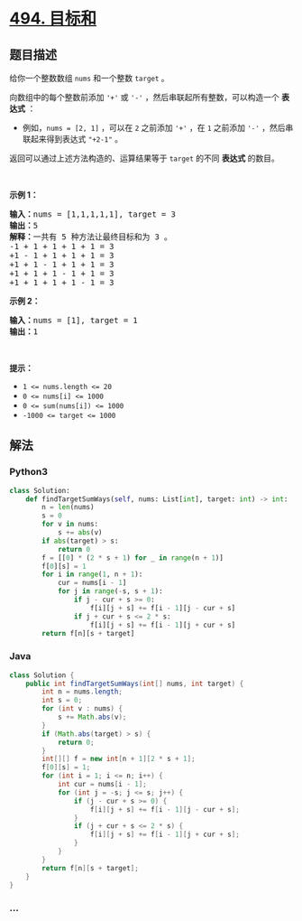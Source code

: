 # [494. 目标和](https://leetcode-cn.com/problems/target-sum)



## 题目描述

<!-- 这里写题目描述 -->

<p>给你一个整数数组 <code>nums</code> 和一个整数 <code>target</code> 。</p>

<p>向数组中的每个整数前添加 <code>'+'</code> 或 <code>'-'</code> ，然后串联起所有整数，可以构造一个 <strong>表达式</strong> ：</p>

<ul>
	<li>例如，<code>nums = [2, 1]</code> ，可以在 <code>2</code> 之前添加 <code>'+'</code> ，在 <code>1</code> 之前添加 <code>'-'</code> ，然后串联起来得到表达式 <code>"+2-1"</code> 。</li>
</ul>

<p>返回可以通过上述方法构造的、运算结果等于 <code>target</code> 的不同 <strong>表达式</strong> 的数目。</p>

<p> </p>

<p><strong>示例 1：</strong></p>

<pre>
<strong>输入：</strong>nums = [1,1,1,1,1], target = 3
<strong>输出：</strong>5
<strong>解释：</strong>一共有 5 种方法让最终目标和为 3 。
-1 + 1 + 1 + 1 + 1 = 3
+1 - 1 + 1 + 1 + 1 = 3
+1 + 1 - 1 + 1 + 1 = 3
+1 + 1 + 1 - 1 + 1 = 3
+1 + 1 + 1 + 1 - 1 = 3
</pre>

<p><strong>示例 2：</strong></p>

<pre>
<strong>输入：</strong>nums = [1], target = 1
<strong>输出：</strong>1
</pre>

<p> </p>

<p><strong>提示：</strong></p>

<ul>
	<li><code>1 <= nums.length <= 20</code></li>
	<li><code>0 <= nums[i] <= 1000</code></li>
	<li><code>0 <= sum(nums[i]) <= 1000</code></li>
	<li><code>-1000 <= target <= 1000</code></li>
</ul>


## 解法

<!-- 这里可写通用的实现逻辑 -->

<!-- tabs:start -->

### **Python3**

<!-- 这里可写当前语言的特殊实现逻辑 -->

```python
class Solution:
    def findTargetSumWays(self, nums: List[int], target: int) -> int:
        n = len(nums)
        s = 0
        for v in nums:
            s += abs(v)
        if abs(target) > s:
            return 0
        f = [[0] * (2 * s + 1) for _ in range(n + 1)]
        f[0][s] = 1
        for i in range(1, n + 1):
            cur = nums[i - 1]
            for j in range(-s, s + 1):
                if j - cur + s >= 0:
                    f[i][j + s] += f[i - 1][j - cur + s]
                if j + cur + s <= 2 * s:
                    f[i][j + s] += f[i - 1][j + cur + s]
        return f[n][s + target]
```

### **Java**

<!-- 这里可写当前语言的特殊实现逻辑 -->

```java
class Solution {
    public int findTargetSumWays(int[] nums, int target) {
        int n = nums.length;
        int s = 0;
        for (int v : nums) {
            s += Math.abs(v);
        }
        if (Math.abs(target) > s) {
            return 0;
        }
        int[][] f = new int[n + 1][2 * s + 1];
        f[0][s] = 1;
        for (int i = 1; i <= n; i++) {
            int cur = nums[i - 1];
            for (int j = -s; j <= s; j++) {
                if (j - cur + s >= 0) {
                    f[i][j + s] += f[i - 1][j - cur + s];
                }
                if (j + cur + s <= 2 * s) {
                    f[i][j + s] += f[i - 1][j + cur + s];
                }
            }
        }
        return f[n][s + target];
    }
}
```

### **...**

```

```

<!-- tabs:end -->
